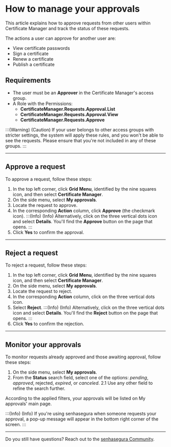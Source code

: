 # How to manage your approvals

This article explains how to approve requests from other users within Certificate Manager and track the status of these requests. 

The actions a user can approve for another user are:

* View certificate passwords
* Sign a certificate
* Renew a certificate
* Publish a certificate

## Requirements

* The user must be an **Approver** in the Certificate Manager's access group.
* A Role with the Permissions:
    * **CertificateManager.Requests.Approval.List**
    * **CertificateManager.Requests.Approval.View** 
    * **CertificateManager.Requests.Approve** 

:::(Warning) (Caution)
If your user belongs to other access groups with stricter settings, the system will apply these rules, and you won't be able to see the requests. Please ensure that you're not included in any of these groups.
:::
***
## Approve a request

To approve a request, follow these steps:

1. In the top left corner, click **Grid Menu**, identified by the nine squares icon, and then select **Certificate Manager**.
2. On the side menu, select **My approvals**.
3. Locate the request to approve.
4. In the corresponding **Action** column, click **Approve** (the checkmark icon).
    :::(Info) (Info)
    Alternatively, click on the three vertical dots icon and select **Details**. You'll find the **Approve** button on the page that opens.
    :::
5. Click **Yes** to confirm the approval.
***
## Reject a request 
To reject a request, follow these steps:

1. In the top left corner, click **Grid Menu**, identified by the nine squares icon, and then select **Certificate Manager**.
2. On the side menu, select **My approvals**.
3. Locate the request to reject.
4.  In the corresponding **Action** column, click on the three vertical dots icon.
5. Select **Reject**.
    :::(Info) (Info)
    Alternatively, click on the three vertical dots icon and select **Details**. You'll find the **Reject** button on the page that opens.
    :::
7. Click **Yes** to confirm the rejection.
***
## Monitor your approvals 

To monitor requests already approved and those awaiting approval, follow these steps:

1. On the side menu, select **My approvals**.
2. From the **Status** search field, select one of the options: *pending*, *approved*, rejected, *expired*, or *canceled*.
    2.1 Use any other field to refine the search further.

According to the applied filters, your approvals will be listed on My approvals' main page.

:::(Info) (Info)
If you're using senhasegura when someone requests your approval, a pop-up message will appear in the bottom right corner of the screen.
:::
***
Do you still have questions? Reach out to the [senhasegura Community](https://community.senhasegura.io/).
